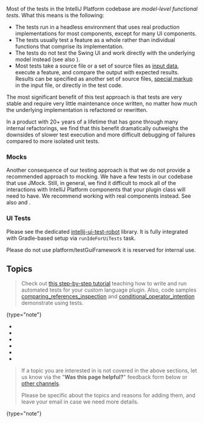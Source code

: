 [//]: # (title: Testing Plugins)

<!-- Copyright 2000-2022 JetBrains s.r.o. and other contributors. Use of this source code is governed by the Apache 2.0 license that can be found in the LICENSE file. -->

Most of the tests in the IntelliJ Platform codebase are *model-level functional tests*.
What this means is the following:

* The tests run in a headless environment that uses real production implementations for most components, except for many UI components.
* The tests usually test a feature as a whole rather than individual functions that comprise its implementation.
* The tests do not test the Swing UI and work directly with the underlying model instead (see also [](#ui-tests)).
* Most tests take a source file or a set of source files as [input data](test_project_and_testdata_directories.md), execute a feature, and compare the output with expected results.
  Results can be specified as another set of source files, [special markup](testing_highlighting.md) in the input file, or directly in the test code.

The most significant benefit of this test approach is that tests are very stable and require very little maintenance once written, no matter how much the underlying implementation is refactored or rewritten.

In a product with 20+ years of a lifetime that has gone through many internal refactorings, we find that this benefit dramatically outweighs the downsides of slower test execution and more difficult debugging of failures compared to more isolated unit tests.

### Mocks

Another consequence of our testing approach is that we do not provide a recommended approach to mocking.
We have a few tests in our codebase that use JMock.
Still, in general, we find it difficult to mock all of the interactions with IntelliJ Platform components that your plugin class will need to have.
We recommend working with real components instead.
See also [](testing_faq.md#how-to-replace-componentservice-in-tests) and [](testing_faq.md#how-to-replace-extension-points-in-tests).

### UI Tests

Please see the dedicated [intellij-ui-test-robot](https://github.com/JetBrains/intellij-ui-test-robot) library.
It is fully integrated with Gradle-based setup via `runIdeForUiTests` task.

Please do not use <path>platform/testGuiFramework</path> it is reserved for internal use.

## Topics

> Check out [this step-by-step tutorial](writing_tests_for_plugins.md) teaching how to write and run automated tests for your custom language plugin.
> Also, code samples
> [comparing_references_inspection](https://github.com/JetBrains/intellij-sdk-docs/tree/main/code_samples/comparing_references_inspection)
> and [conditional_operator_intention](https://github.com/JetBrains/intellij-sdk-docs/tree/main/code_samples/conditional_operator_intention) demonstrate using tests.
>
{type="note"}

* [](tests_and_fixtures.md)
* [](light_and_heavy_tests.md)
* [](test_project_and_testdata_directories.md)
* [](writing_tests.md)
* [](testing_highlighting.md)
* [](testing_faq.md)

> If a topic you are interested in is not covered in the above sections, let us know via the "**Was this page helpful?**" feedback form below or [other channels](getting_help.md#problems-with-the-guide).
>
> Please be specific about the topics and reasons for adding them, and leave your email in case we need more details.
>
{type="note"}
